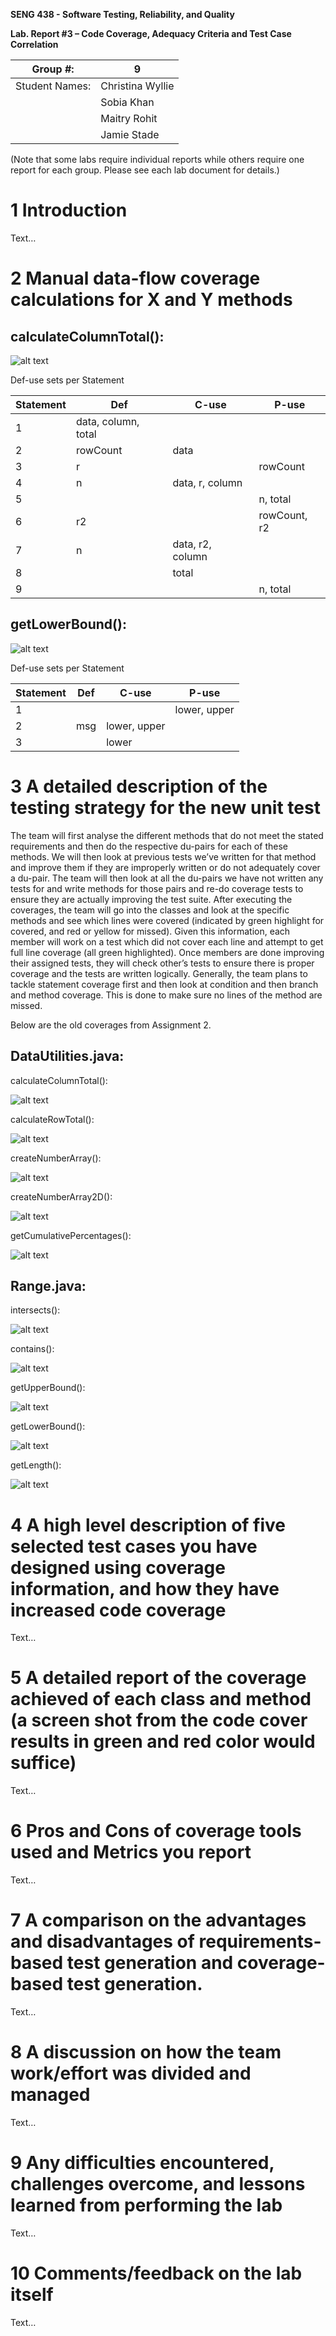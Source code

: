 **SENG 438 - Software Testing, Reliability, and Quality**

**Lab. Report #3 – Code Coverage, Adequacy Criteria and Test Case Correlation**

| Group \#:      |  9                 |
| -------------- | ------------------ |
| Student Names: |  Christina Wyllie  |
|                |  Sobia Khan        |
|                |  Maitry Rohit      |
|                |  Jamie Stade       |

(Note that some labs require individual reports while others require one report
for each group. Please see each lab document for details.)

# 1 Introduction

Text…

# 2 Manual data-flow coverage calculations for X and Y methods

## calculateColumnTotal():

![alt text](https://github.com/seng438-winter-2023/seng438-a3-christinaWyllie/blob/main/Images/Picture1.png)

Def-use sets per Statement

| Statement   | Def                    | C-use           | P-use       |
|-------------|------------------------|-----------------|-------------|
| 1           | data, column, total    |                 |             |
| 2           | rowCount               | data            |             |
| 3           | r                      |                 | rowCount    |
| 4           | n                      | data, r, column |             |
| 5           |                        |                 | n, total    |
| 6           | r2                     |                 | rowCount, r2|
| 7           | n                      | data, r2, column|             |
| 8           |                        | total           |             |
| 9           |                        |                 | n, total    |


## getLowerBound():

![alt text](https://github.com/seng438-winter-2023/seng438-a3-christinaWyllie/blob/main/Images/SENG%20438%20Assignment%203.png)


Def-use sets per Statement

| Statement   | Def                    | C-use           | P-use       |
|-------------|------------------------|-----------------|-------------|
| 1           |                        |                 | lower, upper|
| 2           | msg                    | lower, upper    |             |
| 3           |                        | lower           |             |


# 3 A detailed description of the testing strategy for the new unit test

The team will first analyse the different methods that do not meet the stated requirements and then do the respective du-pairs for each of these methods. We will then look at previous tests we’ve written for that method and improve them if they are improperly written or do not adequately cover a du-pair. The team will then look at all the du-pairs we have not written any tests for and write methods for those pairs and re-do coverage tests to ensure they are actually improving the test suite. After executing the coverages, the team will go into the classes and look at the specific methods and see which lines were covered (indicated by green highlight for covered, and red or yellow for missed). Given this information, each member will work on a test which did not cover each line and attempt to get full line coverage (all green highlighted). Once members are done improving their assigned tests, they will check other’s tests to ensure there is proper coverage and the tests are written logically. Generally, the team plans to tackle statement coverage first and then look at condition and then branch and method coverage. This is done to make sure no lines of the method are missed. 

Below are the old coverages from Assignment 2.

## DataUtilities.java:

calculateColumnTotal():

![alt text](https://github.com/seng438-winter-2023/seng438-a3-christinaWyllie/blob/main/Images/CalculateColumnTotal.png)

calculateRowTotal():

![alt text](https://github.com/seng438-winter-2023/seng438-a3-christinaWyllie/blob/main/Images/image.png)

createNumberArray():

![alt text](https://github.com/seng438-winter-2023/seng438-a3-christinaWyllie/blob/main/Images/createNumberArray.png)

createNumberArray2D():

![alt text](https://github.com/seng438-winter-2023/seng438-a3-christinaWyllie/blob/main/Images/createNumberArray2D.png)

getCumulativePercentages():

![alt text](https://github.com/seng438-winter-2023/seng438-a3-christinaWyllie/blob/main/Images/getCumulativePercentages.png)

## Range.java:

intersects():

![alt text](https://github.com/seng438-winter-2023/seng438-a3-christinaWyllie/blob/main/Images/intersects.png)

contains():

![alt text](https://github.com/seng438-winter-2023/seng438-a3-christinaWyllie/blob/main/Images/contains.png)

getUpperBound():

![alt text](https://github.com/seng438-winter-2023/seng438-a3-christinaWyllie/blob/main/Images/getUpperBound.png)

getLowerBound():

![alt text](https://github.com/seng438-winter-2023/seng438-a3-christinaWyllie/blob/main/Images/getLowerBound.png)

getLength():

![alt text](https://github.com/seng438-winter-2023/seng438-a3-christinaWyllie/blob/main/Images/getLength.png)

# 4 A high level description of five selected test cases you have designed using coverage information, and how they have increased code coverage

Text…

# 5 A detailed report of the coverage achieved of each class and method (a screen shot from the code cover results in green and red color would suffice)

Text…

# 6 Pros and Cons of coverage tools used and Metrics you report

Text…

# 7 A comparison on the advantages and disadvantages of requirements-based test generation and coverage-based test generation.

Text…

# 8 A discussion on how the team work/effort was divided and managed

Text…

# 9 Any difficulties encountered, challenges overcome, and lessons learned from performing the lab

Text…

# 10 Comments/feedback on the lab itself

Text…

